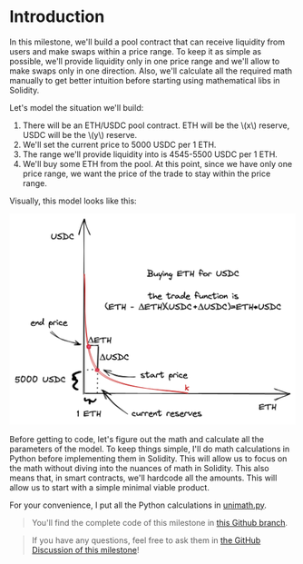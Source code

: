 # Introduction

In this milestone, we'll build a pool contract that can receive liquidity from users and make swaps within a price range.  To keep it as simple as possible, we'll provide liquidity only in one price range and we'll allow to make swaps only in one direction. Also, we'll calculate all the required math manually to get better intuition before starting using mathematical libs in Solidity.

Let's model the situation we'll build:
1. There will be an ETH/USDC pool contract. ETH will be the \\(x\\) reserve, USDC will be the \\(y\\) reserve.
1. We'll set the current price to 5000 USDC per 1 ETH.
1. The range we'll provide liquidity into is 4545-5500 USDC per 1 ETH.
1. We'll buy some ETH from the pool. At this point, since we have only one price range, we want the price of the trade
to stay within the price range.

Visually, this model looks like this:

![Buy ETH for USDC visualization](images/buy_eth_model.png)

Before getting to code, let's figure out the math and calculate all the parameters of the model. To keep things simple, I'll do math calculations in Python before implementing them in Solidity. This will allow us to focus on the math without diving into the nuances of math in Solidity. This also means that, in smart contracts, we'll hardcode all the amounts. This will allow us to start with a simple minimal viable product.

For your convenience, I put all the Python calculations in [unimath.py](https://github.com/Jeiwan/uniswapv3-code/blob/main/unimath.py).

> You'll find the complete code of this milestone in [this Github branch](https://github.com/Jeiwan/uniswapv3-code/tree/milestone_1).

> If you have any questions, feel free to ask them in [the GitHub Discussion of this milestone](https://github.com/Jeiwan/uniswapv3-book/discussions/categories/milestone-1-first-swap)!